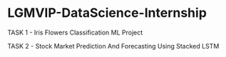 # LGMVIP-DataScience-Internship
TASK 1 - Iris Flowers Classification ML Project

TASK 2 - Stock Market Prediction And Forecasting Using Stacked LSTM

